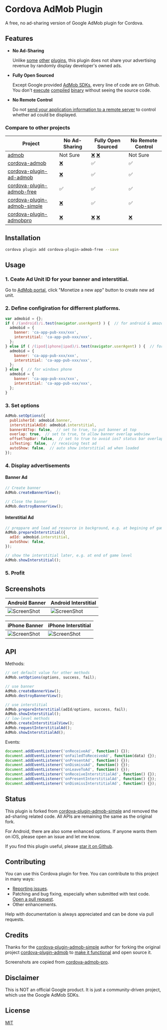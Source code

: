 # Cordova AdMob Plugin

A free, no ad-sharing version of Google AdMob plugin for Cordova.

## Features

- **No Ad-Sharing**

  Unlike [some](https://github.com/appfeel/admob-google-cordova/blob/3f122f278a323a4bc9e580f400182a7bd690a346/src/android/AdMobAds.java#L569) [other](https://github.com/sunnycupertino/cordova-plugin-admob-simple/blob/a58846c1ea14188a4aef44381ccd28ffdcae3bfa/src/android/AdMob.java#L207) [plugins](https://github.com/floatinghotpot/cordova-admob-pro/wiki/License-Agreement#2-win-win-partnership), this plugin does not share your advertising revenue by randomly display developer's owned ads.

- **Fully Open Sourced**

  Except Google provided [AdMob SDKs](https://github.com/rehy/cordova-admob-sdk), every line of code are on Github. You don't [execute](https://github.com/admob-google/admob-cordova/blob/master/src/android/libs/admobadplugin.jar) [compiled](https://github.com/floatinghotpot/cordova-extension/blob/master/src/android/cordova-generic-ad.jar) [binary](https://github.com/floatinghotpot/cordova-extension/blob/master/src/ios/libCordovaGenericAd.a) without seeing the source code.

- **No Remote Control**

  Do not [send your application information to a remote server](https://github.com/floatinghotpot/cordova-admob-pro/issues/326) to control whether ad could be displayed.

### Compare to other projects

  Project | No Ad-Sharing | Fully Open Sourced | No Remote Control
  --------|---------------|--------------------|-------------------
  [admob](https://github.com/admob-google/admob-cordova) | Not Sure  | [❌](https://github.com/admob-google/admob-cordova/blob/master/src/android/libs/admobadplugin.jar) [❌](https://github.com/admob-google/admob-cordova/blob/master/src/ios/AdmobAPI.framework/AdmobAPI) | Not Sure
  [cordova-admob](https://github.com/appfeel/admob-google-cordova) | [❌](https://github.com/appfeel/admob-google-cordova/blob/3f122f278a323a4bc9e580f400182a7bd690a346/src/android/AdMobAds.java#L569) | ✅ | ✅
  [cordova-plugin-ad-admob](https://github.com/cranberrygame/cordova-plugin-ad-admob) | [❌](https://github.com/cranberrygame/cordova-plugin-ad-admob/blob/7aaa397b19ab63579d6aa68fbf20ffdf795a15fc/src/android/AdMobPlugin.java#L330) | ✅ | ✅
  [cordova-plugin-admob-free](https://github.com/ratson/cordova-plugin-admob-free) | ✅ | ✅ | ✅
  [cordova-plugin-admob-simple](https://github.com/sunnycupertino/cordova-plugin-admob-simple) | [❌](https://github.com/sunnycupertino/cordova-plugin-admob-simple/blob/a58846c1ea14188a4aef44381ccd28ffdcae3bfa/src/android/AdMob.java#L207) | ✅ | ✅
  [cordova-plugin-admobpro](https://github.com/floatinghotpot/cordova-admob-pro) | [❌](https://github.com/floatinghotpot/cordova-admob-pro/wiki/License-Agreement#2-win-win-partnership) | [❌](https://github.com/floatinghotpot/cordova-extension/blob/master/src/android/cordova-generic-ad.jar) [❌](https://github.com/floatinghotpot/cordova-extension/blob/master/src/ios/libCordovaGenericAd.a)  | [❌](https://github.com/floatinghotpot/cordova-admob-pro/issues/326)

## Installation

```bash
cordova plugin add cordova-plugin-admob-free --save
```

## Usage

### 1. Ceate Ad Unit ID for your banner and interstitial.

Go to [AdMob portal](https://www.google.com/admob/), click "Monetize a new app" button to create new ad unit.

### 2. Define configiration for differrent platforms.

```javascript
var admobid = {};
if ( /(android)/i.test(navigator.userAgent) ) {  // for android & amazon-fireos
  admobid = {
    banner: 'ca-app-pub-xxx/xxx',
    interstitial: 'ca-app-pub-xxx/xxx',
  };
} else if ( /(ipod|iphone|ipad)/i.test(navigator.userAgent) ) {  // for ios
  admobid = {
    banner: 'ca-app-pub-xxx/xxx',
    interstitial: 'ca-app-pub-xxx/xxx',
  };
} else {  // for windows phone
  admobid = {
    banner: 'ca-app-pub-xxx/xxx',
    interstitial: 'ca-app-pub-xxx/xxx',
  };
}
```

### 3. Set options

```javascript
AdMob.setOptions({
  publisherId: admobid.banner,
  interstitialAdId: admobid.interstitial,
  bannerAtTop: false,  // set to true, to put banner at top
  overlap: true,  // set to true, to allow banner overlap webview
  offsetTopBar: false,  // set to true to avoid ios7 status bar overlap
  isTesting: false,  // receiving test ad
  autoShow: false,  // auto show interstitial ad when loaded
});
```

### 4. Display advertisements

#### Banner Ad

```javascript
// Create banner
AdMob.createBannerView();

// Close the banner
AdMob.destroyBannerView();
```

#### Interstitial Ad

```javascript
// preppare and load ad resource in background, e.g. at begining of game level
AdMob.prepareInterstitial({
  adId: admobid.interstitial,
  autoShow: false,
});

// show the interstitial later, e.g. at end of game level
AdMob.showInterstitial();
```

### 5. Profit

## Screenshots

Android Banner                  |  Android Interstitial
--------------------------------|--------------------------------------------
![ScreenShot](docs/android.jpg) | ![ScreenShot](docs/android_interstitial.jpg)

iPhone Banner                   |  iPhone Interstitial
--------------------------------|--------------------------------------------
![ScreenShot](docs/iphone.jpg)  | ![ScreenShot](docs/iphone_interstitial.jpg)

## API

Methods:
```javascript
// set default value for other methods
AdMob.setOptions(options, success, fail);

// use banner
AdMob.createBannerView();
AdMob.destroyBannerView();

// use interstitial
AdMob.prepareInterstitial(adId/options, success, fail);
AdMob.showInterstitial();
// low-level methods
AdMob.createInterstitialView();
AdMob.requestInterstitialAd();
AdMob.showInterstitialAd();
```

Events:
```javascript
document.addEventListener('onReceiveAd', function() {});
document.addEventListener('onFailedToReceiveAd', function(data) {});
document.addEventListener('onPresentAd', function() {});
document.addEventListener('onDismissAd', function() {});
document.addEventListener('onLeaveToAd', function() {});
document.addEventListener('onReceiveInterstitialAd', function() {});
document.addEventListener('onPresentInterstitialAd', function() {});
document.addEventListener('onDismissInterstitialAd', function() {});
```

## Status

This plugin is forked from [cordova-plugin-admob-simple](https://github.com/sunnycupertino/cordova-plugin-admob-simple) and removed the ad-sharing related code. All APIs are remaining the same as the original fork.

For Android, there are also some enhanced options. If anyone wants them on iOS, please open an issue and let me know.

If you find this plugin useful, please [star it on Github](https://github.com/ratson/cordova-plugin-admob-free).

## Contributing

You can use this Cordova plugin for free. You can contribute to this project in many ways:

* [Reporting issues](https://github.com/ratson/cordova-plugin-admob-free/issues).
* Patching and bug fixing, especially when submitted with test code. [Open a pull request](https://github.com/ratson/cordova-plugin-admob-free/pulls).
* Other enhancements.

Help with documentation is always appreciated and can be done via pull requests.

## Credits

Thanks for the [cordova-plugin-admob-simple](https://github.com/sunnycupertino/cordova-plugin-admob-simple) author for forking the original project [cordova-plugin-admob](https://github.com/floatinghotpot/cordova-plugin-admob) to [make it functional](https://github.com/sunnycupertino/cordova-plugin-admob-simple/issues/1) and open source it.

Screenshots are copied from [cordova-admob-pro](https://github.com/floatinghotpot/cordova-admob-pro).

## Disclaimer

This is NOT an official Google product. It is just a community-driven project, which use the Google AdMob SDKs.

## License

[MIT](LICENSE)
